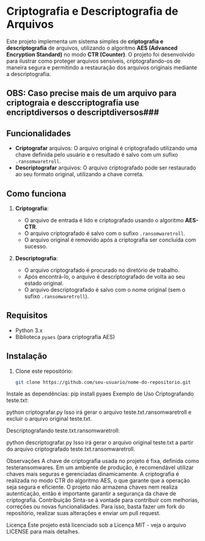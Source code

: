 # Criptografia e Descriptografia de Arquivos

Este projeto implementa um sistema simples de **criptografia e descriptografia** de arquivos, utilizando o algoritmo **AES (Advanced Encryption Standard)** no modo **CTR (Counter)**. O projeto foi desenvolvido para ilustrar como proteger arquivos sensíveis, criptografando-os de maneira segura e permitindo a restauração dos arquivos originais mediante a descriptografia.

## OBS: Caso precise mais de um arquivo para criptograia e desccriptografia  use encriptdiversos o descriptdiversos###


## Funcionalidades

- **Criptografar** arquivos: O arquivo original é criptografado utilizando uma chave definida pelo usuário e o resultado é salvo com um sufixo `.ransomwaretroll`.
- **Descriptografar** arquivos: O arquivo criptografado pode ser restaurado ao seu formato original, utilizando a chave correta.

## Como funciona

1. **Criptografia**:
   - O arquivo de entrada é lido e criptografado usando o algoritmo **AES-CTR**.
   - O arquivo criptografado é salvo com o sufixo `.ransomwaretroll`.
   - O arquivo original é removido após a criptografia ser concluída com sucesso.

2. **Descriptografia**:
   - O arquivo criptografado é procurado no diretório de trabalho.
   - Após encontrá-lo, o arquivo é descriptografado de volta ao seu estado original.
   - O arquivo descriptografado é salvo com o nome original (sem o sufixo `.ransomwaretroll`).

## Requisitos

- Python 3.x
- Biblioteca `pyaes` (para criptografia AES)

## Instalação

1. Clone este repositório:
   ```bash
   git clone https://github.com/seu-usuario/nome-do-repositorio.git
Instale as dependências:
pip install pyaes
Exemplo de Uso
Criptografando teste.txt:

python criptografar.py
Isso irá gerar o arquivo teste.txt.ransomwaretroll e excluir o arquivo original teste.txt.

Descriptografando teste.txt.ransomwaretroll:

python descriptografar.py
Isso irá gerar o arquivo original teste.txt a partir do arquivo criptografado teste.txt.ransomwaretroll.

Observações
A chave de criptografia usada no projeto é fixa, definida como testeransomwares. Em um ambiente de produção, é recomendável utilizar chaves mais seguras e gerenciadas dinamicamente.
A criptografia é realizada no modo CTR do algoritmo AES, o que garante que a operação seja segura e eficiente.
O projeto não armazena chaves nem realiza autenticação, então é importante garantir a segurança da chave de criptografia.
Contribuição
Sinta-se à vontade para contribuir com melhorias, correções ou novas funcionalidades. Para isso, basta fazer um fork do repositório, realizar suas alterações e enviar um pull request.

Licença
Este projeto está licenciado sob a Licença MIT - veja o arquivo LICENSE para mais detalhes.

